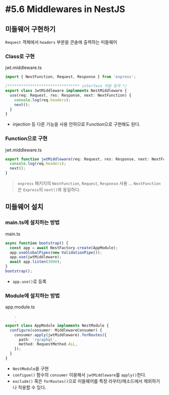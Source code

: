 # #5.6 Middlewares in NestJS

## 미들웨어 구현하기

`Request` 객체에서 `headers` 부분을 콘솔에 출력하는 미들웨어

### Class로 구현

jwt.middleware.ts

```ts
import { NextFunction, Request, Response } from 'express';

/******************************** interface 처럼 동작 */
export class JwtMiddleware implements NestMiddleware {
  use(req: Request, res: Response, next: NextFunction) {
    console.log(req.headers);
    next();
  }
}
```

- injection 등 다른 기능을 사용 안하므로 Function으로 구현해도 된다.

### Function으로 구현

jwt.middleware.ts

```ts
export function jwtMiddleware(req: Request, res: Response, next: NextFunction) {
  console.log(req.headers);
  next();
}
```

> `express` 패키지의 `NextFunction`, `Request`, `Response` 사용 ... `NextFunction`은 `Express`의 `next()`와 동일하다.

## 미들웨어 설치

### main.ts에 설치하는 방법

main.ts

```ts
async function bootstrap() {
  const app = await NestFactory.create(AppModule);
  app.useGlobalPipes(new ValidationPipe());
  app.use(jwtMiddleware);
  await app.listen(3000);
}
bootstrap();
```

- `app.use()`로 등록

### Module에 설치하는 방법

app.module.ts

```ts
    .
    .
export class AppModule implements NestModule {
  configure(consumer: MiddlewareConsumer) {
    consumer.apply(jwtMiddleware).forRoutes({
      path: '/graphql',
      method: RequestMethod.ALL,
    });
  }
}
```

- `NestModule`을 구현
- `configue()` 함수의 `consumer` 이용해서 `jwtMiddleware`를 `apply()`한다.
- `exclude()` 혹은 `forRoutes()`으로 미들웨어를 특정 라우터/메소드에서 제외하거나 적용할 수 있다.
